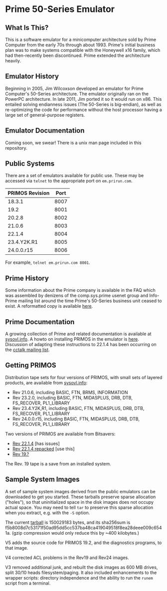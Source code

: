 # Prime 50-Series Emulator

## What Is This?

This is a software emulator for a minicomputer architecture sold
by Prime Computer from the early 70s through about 1993.  Prime's
initial business plan was to make systems compatible with the
Honeywell x16 family, which had then-recently been discontinued.
Prime extended the architecture heavily.

## Emulator History

Beginning in 2005, Jim Wilcoxson developed an emulator for Prime
Computer's 50-Series architecture.  The emulator originally ran on
the PowerPC architecture.  In late 2011, Jim ported it so it would
run on x86.  This entailed solving endianness issues (The 50-Series
is big-endian), as well as re-optimizing the code for performance
without the host processor having a large set of general-purpose
registers.

## Emulator Documentation

Coming soon, we swear!  There is a unix man page included in this
repository.

## Public Systems

There are a set of emulators available for public use.  These may
be accessed via `telnet` to the appropriate port on `em.prirun.com`.

| PRIMOS Revision | Port |
|-----------------|------|
| 18.3.1          | 8007 |
| 19.2            | 8001 |
| 20.2.8          | 8002 |
| 21.0.6          | 8003 |
| 22.1.4          | 8004 |
| 23.4.Y2K.R1     | 8005 |
| 24.0.0.r15      | 8006 |

For example, `telnet em.prirun.com 8001`.

## Prime History

Some information about the Prime company is available in the
FAQ which was assembled by denizens of the comp.sys.prime
usenet group and Info-Prime mailing list around the time
Prime's 50-Series business unit ceased to exist.  A
reformatted copy is available
[here](https://sysovl.info/reference_prime_faq.html).

## Prime Documentation

A growing collection of Prime and related documentation is
available at
[sysovl.info](https://sysovl.info/reference_prime.html).
A howto on installing PRIMOS in the emulator is
[here](https://sysovl.info/reference_prime_drb_installing_primos.html).
Discussion of adapting these instructions to 22.1.4 has been
occurring on the
[cctalk mailing list](http://classiccmp.org/pipermail/cctalk/2020-March/052126.html).

## Getting PRIMOS

Distribution tape sets for four versions of PRIMOS, with
small sets of layered products, are available from
[sysovl.info](https://sysovl.info/downloads_prime_primedist.html):

* Rev 21.0.6, including BASIC, FTN, BRMS, INFORMATION
* Rev 23.2.0, including BASIC, FTN, MIDASPLUS, DRB, DTB, FS_RECOVER, PL1_LIBRARY
* Rev 23.4.Y2K,R1, including BASIC, FTN, MIDASPLUS, DRB, DTB, FS_RECOVER, PL1_LIBRARY
* Rev 24.0.0.r15, including BASIC, FTN, MIDASPLUS, DRB, DTB, FS_RECOVER, PL1_LIBRARY

Two versions of PRIMOS are available from Bitsavers:

* [Rev 22.1.4](http://bitsavers.org/bits/Prime/primos_22.1.4.zip) [has issues]
* [Rev 22.1.4 repacked](https://yagi.h-net.org/m2214repack.tar.gz) [use this]
* [Rev 19.?](http://bitsavers.org/bits/Prime/pps/03_log.tape_I=boot_II=iptpal.tap.gz)

The Rev. 19 tape is a save from an installed system.

## Sample System Images

A set of sample system images derived from the public emulators can
be downloaded to get you started.  These tarballs preserve 
sparse allocation ("holes"), so that uninitialized space in the disk 
images does not occupy actual space.  You may need to tell `tar` to 
preserve this sparse allocation when you extract, e.g. with the `-S` 
option.

The current
[tarball](https://sysovl.info/pages/blobs/emulator/p50em_samplemachines_v5.tar)
is 150029183 bytes, and its sha256sum is 
f5b8008d7c53171f50ad95dd5cc537ba48ca419049518f8ea28deee009c6541a.
(gzip compression would only reduce this by ~400 kilobytes.)

V5 adds the source code for PRIMOS 19.2, and the diagnostics programs,
to that image.

V4 corrected ACL problems in the Rev19 and Rev24 images.

V3 removed additional junk, and rebuilt the disk images as 600 MB 
drives, split 30/10 heads filesystem/paging.  It also included enhancements 
to the wrapper scripts: directory independence and the ability to run the 
`runem` script from a terminal.
